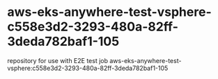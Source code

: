 # aws-eks-anywhere-test-vsphere-c558e3d2-3293-480a-82ff-3deda782baf1-105
repository for use with E2E test job aws-eks-anywhere-test-vsphere:c558e3d2-3293-480a-82ff-3deda782baf1-105
